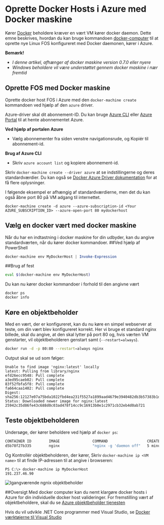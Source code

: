 <properties
   pageTitle="Oprette Docker hosts i Azure med Docker maskine | Microsoft Azure"
   description="I denne artikel beskrives brugen af Docker computer til at oprette docker hosts i Azure."
   services="azure-container-service"
   documentationCenter="na"
   authors="mlearned"
   manager="douge"
   editor="" />
<tags
   ms.service="multiple"
   ms.devlang="dotnet"
   ms.topic="article"
   ms.tgt_pltfrm="na"
   ms.workload="multiple"
   ms.date="06/08/2016"
   ms.author="mlearned" />

# <a name="create-docker-hosts-in-azure-with-docker-machine"></a>Oprette Docker Hosts i Azure med Docker maskine

Kører [Docker](https://www.docker.com/) beholdere kræver en vært VM kører docker daemon.
Dette emne beskrives, hvordan du kan bruge kommandoen [docker-computer](https://docs.docker.com/machine/) til at oprette nye Linux FOS konfigureret med Docker daemonen, kører i Azure. 

**Bemærk!** 
- *I denne artikel, afhænger af docker maskine version 0.7.0 eller nyere*
- *Windows beholdere vil være understøttet gennem docker maskine i nær fremtid*

## <a name="create-vms-with-docker-machine"></a>Oprette FOS med Docker maskine

Oprette docker host FOS i Azure med den `docker-machine create` kommandoen ved hjælp af den `azure` driver. 

Azure-driver skal dit abonnement-ID. Du kan bruge [Azure CLI](xplat-cli-install.md) eller [Azure Portal](https://portal.azure.com) til at hente abonnementet Azure. 

**Ved hjælp af portalen Azure**
- Vælg abonnementer fra siden venstre navigationsrude, og Kopiér til abonnement-id.

**Brug af Azure CLI**
- Skriv ```azure account list``` og kopiere abonnement-id.

Skriv `docker-machine create --driver azure` at se indstillingerne og deres standardværdier.
Du kan også se [Docker Azure Driver dokumentation](https://docs.docker.com/machine/drivers/azure/) for at få flere oplysninger. 

I følgende eksempel er afhængig af standardværdierne, men det du kan også åbne port 80 på VM adgang til internettet. 

```
docker-machine create -d azure --azure-subscription-id <Your AZURE_SUBSCRIPTION_ID> --azure-open-port 80 mydockerhost
```

## <a name="choose-a-docker-host-with-docker-machine"></a>Vælg en docker vært med docker maskine
Når du har en indtastning i docker maskine for din udbyder, kan du angive standardværten, når du kører docker kommandoer.
##<a name="using-powershell"></a>Ved hjælp af PowerShell

```powershell
docker-machine env MyDockerHost | Invoke-Expression 
```

##<a name="using-bash"></a>Brug af fest

```bash
eval $(docker-machine env MyDockerHost)
```

Du kan nu kører docker kommandoer i forhold til den angivne vært

```
docker ps
docker info
```

## <a name="run-a-container"></a>Køre en objektbeholder

Med en vært, der er konfigureret, kan du nu køre en simpel webserver at teste, om din vært blev konfigureret korrekt.
Her vi bruge et standard nginx billede, skal du angive, at den skal lytter på port 80 og, hvis værten VM genstarter, vil objektbeholderen genstart samt (`--restart=always`). 

```bash
docker run -d -p 80:80 --restart=always nginx
```

Output skal se ud som følger:

```
Unable to find image 'nginx:latest' locally
latest: Pulling from library/nginx
efd26ecc9548: Pull complete
a3ed95caeb02: Pull complete
83f52fbfa5f8: Pull complete
fa664caa1402: Pull complete
Digest: sha256:12127e07a75bda1022fbd4ea231f5527a1899aad4679e3940482db3b57383b1d
Status: Downloaded newer image for nginx:latest
25942c35d86fe43c688d0c03ad478f14cc9c16913b0e1c2971cb32eb4d0ab721
```

## <a name="test-the-container"></a>Teste objektbeholderen

Undersøge, der kører beholdere ved hjælp af `docker ps`:

```bash
CONTAINER ID        IMAGE               COMMAND                  CREATED             STATUS              PORTS                         NAMES
d5b78f27b335        nginx               "nginx -g 'daemon off"   5 minutes ago       Up 5 minutes        0.0.0.0:80->80/tcp, 443/tcp   goofy_mahavira
```

Og Kontrollér objektbeholderen, der kører, Skriv `docker-machine ip <VM name>` til at finde IP-adressen til at angive i browseren:

```
PS C:\> docker-machine ip MyDockerHost
191.237.46.90
```

![Igangværende ngnix objektbeholder](./media/vs-azure-tools-docker-machine-azure-config/nginxsuccess.png)

##<a name="summary"></a>Oversigt
Med docker computer kan du nemt klargøre docker hosts i Azure for din individuelle docker host valideringer.
For fremstilling vært af objektbeholdere, skal du se [Azure objektbeholder tjenesten](http://aka.ms/AzureContainerService)

Hvis du vil udvikle .NET Core programmer med Visual Studio, se [Docker værktøjerne til Visual Studio](http://aka.ms/DockerToolsForVS)
